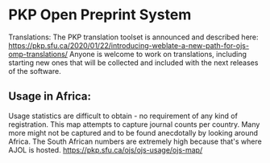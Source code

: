 # PKP Open Preprint System


Translations: The PKP translation toolset is announced and described here: https://pkp.sfu.ca/2020/01/22/introducing-weblate-a-new-path-for-ojs-omp-translations/
Anyone is welcome to work on translations, including starting new ones that will be collected and included with the next releases of the software.

## Usage in Africa: 
Usage statistics are difficult to obtain - no requirement of any kind of registration. 
This map attempts to capture journal counts per country. Many more might not be captured and to be found anecdotally by looking around Africa. 
The South African numbers are extremely high because that's where AJOL is hosted. https://pkp.sfu.ca/ojs/ojs-usage/ojs-map/
